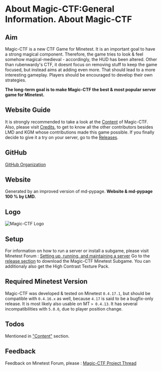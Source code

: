 About Magic-CTF:General Information.
About Magic-CTF
===============

Aim
---

Magic-CTF is a new CTF Game for Minetest. It is an important goal to have a strong magical component.
Therefore, the game tries to look & feel somehow magical-medieval - accordingly, the HUD has been altered.
Other than rubenwardy's CTF, it doesnt focus on removing stuff to keep the game focused, but instead aims at adding even more.
That should lead to a more interesting gameplay. Players should be encouraged to develop their own strategies.

**The long-term goal is to make Magic-CTF the best & most popular server game for Minetest.**

Website Guide
-------------

It is strongly recommended to take a look at the [Content](content.html) of Magic-CTF. Also, please visit [Credits](credits.html), to get to know all the other contributors besides LMD and KGM whose contributions made this game possible. If you finally decide to give it a try on your server, go to the [Releases](releases.html).

GitHub
------

[GitHub Organization](https://github.com/magicctf)

Website
-------

Generated by an improved version of md-pypage. **Website & md-pypage 100 % by LMD.**

Logo
----

![Magic-CTF Logo](magicctflogoultrares.png "Magic-CTF Logo")

Setup
-----

For information on how to run a server or install a subgame, please visit Minetest Forum : [Setting up, running, and maintaining a server](https://forum.minetest.net/viewtopic.php?f=10&t=17373)
Go to the [release section](releases.html) to download the Magic-CTF Minetest Subgame.
You can additionaly also get the High Contrast Texture Pack.

Required Minetest Version
-------------------------

Magic-CTF was developed & tested on Minetest `0.4.17.1`, but should be compatible with `0.4.16.x` as well, because `4.17` is said to be a bugfix-only release. It is most likely also usable on MT `> 0.4.13`.
It has several incompatibilities with `5.0.0`, due to player position change.

Todos
-----

Mentioned in ["Content"](content.html) section.


Feedback
--------

Feedback on Minetest Forum, please : [Magic-CTF Project Thread](https://forum.minetest.net/viewtopic.php?f=49&t=20523)